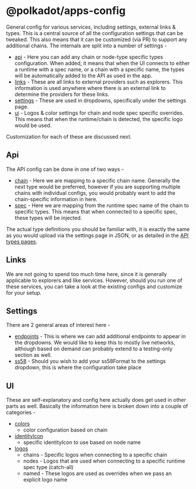 # @polkadot/apps-config

General config for various services, including settings, external links & types. This is a central source of all the configuration settings that can be tweaked. This also means that it can be customized (via PR) to support any additional chains. The internals are split into a number of settings -

- [api](./src/api) - Here you can add any chain or node-type specific types configuration. When added, it means that when the UI connects to either a runtime with a spec name, or a chain with a specific name, the types will be automatically added to the API as used in the app.
- [links](./src/links) - These are all links to external providers such as explorers. This information is used anywhere where there is an external link to determine the providers for these links.
- [settings](./src/settings) - These are used in dropdowns, specifically under the settings page.
- [ui](./src/ui) - Logos & color settings for chain and node spec specific overrides. This means that when the runtime/chain is detected, the specific logo would be used.

Customization for each of these are discussed next.

## Api

The API config can be done in one of two ways -

- [chain](./src/api/chain) - Here we are mapping to a specific chain name. Generally the next type would be preferred, however if you are supporting multiple chains with individual configs, you would probably want to add the chain-specific information in here.
- [spec](./src/api/spec) - Here we are mapping from the runtime spec name of the chain to specific types. This means that when connected to a specific spec, these types will be injected.

The actual type definitions you should be familiar with, it is exactly the same as you would upload via the settings page in JSON, or as detailed in the [API types pages](https://polkadot.js.org/api/start/types.extend.html#extending-types).

## Links

We are not going to spend too much time here, since it is generally applicable to explorers and like services. However, should you run one of these services, you can take a look at the existing configs and customize for your setup.

## Settings

There are 2 general areas of interest here -

- [endpoints](./src/settings) - This is where we can add additional endpoints to appear in the dropdowns. We would like to keep this to mostly live networks, although based on demand can probably extend to a testing-only section as well.
- [ss58](./src/settings) - Should you wish to add your ss58Format to the settings dropdown, this is where the configuration take place

## UI

These are self-explanatory and config here actually does get used in other parts as well. Basically the information here is broken down into a couple of categories -

- [colors](./src/ui/colors.ts)
  - color configuration based on chain
- [identityIcon](./src/ui/identityIcons)
  - specific identityIcon to use based on node name
- [logos](./src/ui/logos)
  - chains - Specific logos when connecting to a specific chain
  - nodes - Logos that are used when connecting to a specific runtime spec type (catch-all)
  - named - These logos are used as overrides when we pass an explicit logo name
